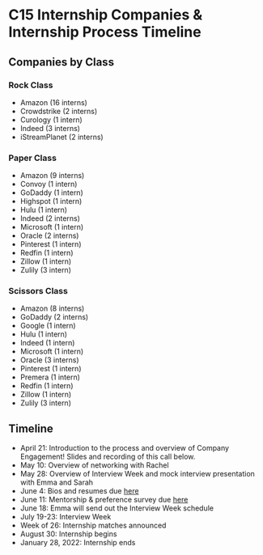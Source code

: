 # C15 Internship Companies & Internship Process Timeline

## Companies by Class

### Rock Class
- Amazon (16 interns)
- Crowdstrike (2 interns)
- Curology (1 intern)
- Indeed (3 interns)
- iStreamPlanet (2 interns)

### Paper Class
- Amazon (9 interns)
- Convoy (1 intern)
- GoDaddy (1 intern)
- Highspot (1 intern)
- Hulu (1 intern)
- Indeed (2 interns)
- Microsoft (1 intern)
- Oracle (2 interns)
- Pinterest (1 intern)
- Redfin (1 intern)
- Zillow (1 intern)
- Zulily (3 intern)

### Scissors Class
- Amazon (8 interns)
- GoDaddy (2 interns)
- Google (1 intern)
- Hulu (1 intern)
- Indeed (1 intern)
- Microsoft (1 intern)
- Oracle (3 interns)
- Pinterest (1 intern)
- Premera (1 intern) 
- Redfin (1 intern)
- Zillow (1 intern)
- Zulily (3 intern)


## Timeline
- April 21: Introduction to the process and overview of Company Engagement! Slides and recording of this call below. 
- May 10: Overview of networking with Rachel
- May 28: Overview of Interview Week and mock interview presentation with Emma and Sarah
- June 4: Bios and resumes due [here](https://docs.google.com/spreadsheets/d/1YoTG0V69pXNNsSAotuwWcoaZ5IdifpNTSA_RA5PO9T4/edit?usp=sharing)
- June 11: Mentorship & preference survey due [here](https://form.jotform.com/211446193551150)
- June 18: Emma will send out the Interview Week schedule
- July 19-23: Interview Week
- Week of 26: Internship matches announced
- August 30: Internship begins
- January 28, 2022: Internship ends
